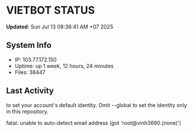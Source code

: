 # VIETBOT STATUS
**Updated**: Sun Jul 13 08:36:41 AM +07 2025

## System Info
- IP: 103.77.172.150
- Uptime: up 1 week, 12 hours, 24 minutes
- Files: 38447

## Last Activity

to set your account's default identity.
Omit --global to set the identity only in this repository.

fatal: unable to auto-detect email address (got 'root@vinh3690.(none)')
